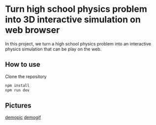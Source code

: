 # Turn high school physics problem into 3D interactive simulation on web browser
In this project, we turn a high school physics problem into an interactive physics simulation that can be play on the web.

## How to use
Clone the repository
```bash
npm install
npm run dev
```

## Pictures
[demopic](/public/images/demoscreen.png)
[demogif](/public/images/gif.gif)

